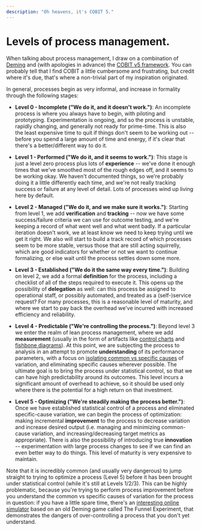 ```yaml
---
description: "Oh heavens, it's COBIT 5."
---
```


# Levels of process management.

When talking about process management, I draw on a combination of
[Deming](https://en.wikipedia.org/wiki/W._Edwards_Deming) and \(with
apologies in advance\) the [COBIT v5
framework](https://en.wikipedia.org/wiki/COBIT). You can probably tell
that I find COBIT a little cumbersome and frustrating, but credit
where it's due, that's where a non-trivial part of my inspiration
originated.

In general, processes begin as very informal, and increase in
formality through the following stages:

*   **Level 0 - Incomplete \("We do it, and it doesn't work."\)**: An
    incomplete process is where you always have to begin, with
    piloting and prototyping. Experimentation is ongoing, and so the
    process is unstable, rapidly changing, and generally not ready for
    prime-time. This is also the least expensive time to quit if
    things don't seem to be working out -- before you spend a large
    amount of time and energy, if it's clear that there's a
    better/different way to do it.
	
*   **Level 1 - Performed \("We do it, and it seems to work."\)**:
    This stage is just a level zero process plus lots of
    **experience** -- we've done it enough times that we've smoothed
    most of the rough edges off, and it seems to be working okay. We
    haven't documented things, so we're probably doing it a little
    differently each time, and we're not really tracking success or
    failure at any level of detail. Lots of processes wind up living
    here by default.
	
*   **Level 2 - Managed \("We do it, and we make sure it works."\)**:
    Starting from level 1, we add **verification** and **tracking** --
    now we have some success/failure criteria we can use for outcome
    testing, and we're keeping a record of what went well and what
    went badly. If a particular iteration doesn't work, we at least
    know we need to keep trying until we get it right. We also will
    start to build a track record of which processes seem to be more
    stable, versus those that are still acting squirrelly, which are
    good indicators for whether or not we want to continue
    formalizing, or else wait until the process settles down some
    more.
	
*   **Level 3 - Established \("We do it the same way every time."\)**:
    Building on level 2, we add a formal **definition** for the
    process, including a checklist of all of the steps required to
    execute it. This opens up the possibility of **delegation** as
    well: can this process be assigned to operational staff, or
    possibly automated, and treated as a \(self-\)service request? For
    many processes, this is a reasonable level of maturity, and where
    we start to pay back the overhead we've incurred with increased
    efficiency and reliability.
	
*   **Level 4 - Predictable \("We're controlling the process."\)**:
    Beyond level 3 we enter the realm of lean process management,
    where we add **measurement** \(usually in the form of artifacts
    like [control charts](https://en.wikipedia.org/wiki/Control_chart)
    and [fishbone
    diagrams](https://en.wikipedia.org/wiki/Ishikawa_diagram)\). At
    this point, we are subjecting the process to analysis in an
    attempt to promote **understanding** of its performance
    parameters, with a focus on [isolating common vs specific
    causes](https://en.wikipedia.org/wiki/Common_cause_and_special_cause_%28statistics%29)
    of variation, and eliminating specific causes wherever
    possible. The ultimate goal is to bring the process under
    statistical control, so that we can have high predictability
    around its outcomes. This level incurs a significant amount of
    overhead to achieve, so it should be used only where there is the
    potential for a high return on that investment.
	
*   **Level 5 - Optimizing \("We're steadily making the process
    better."\)**: Once we have established statistical control of a
    process and eliminated specific-cause variation, we can begin the
    process of optimization: making incremental **improvement** to the
    process to decrease variation and increase desired output
    \(i.e. managing and minimizing common-cause variation, and
    increasing/decreasing target metrics as appropriate\). There is
    also the possibility of introducing true **innovation** --
    experimentation with large process changes to see if we can find
    an even better way to do things. This level of maturity is very
    expensive to maintain.

Note that it is incredibly common \(and usually very dangerous\) to
jump straight to trying to optimize a process \(Level 5\) before it
has been brought under statistical control \(while it's still at
Levels 1/2/3\). This can be highly problematic, because you're trying
to perform process improvement before you understand the common vs
specific causes of variation for the process in question: if you have
a little spare time, there's an [interesting online
simulator](http://www.symphonytech.com/funnelexp.htm) based on an old
Deming game called The Funnel Experiment, that demonstrates the
dangers of over-controlling a process that you don't yet understand.
